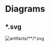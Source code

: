 # Diagrams
## *.svg
![artifacts/**/*.svg](https://github.com/AciesDK/core-diagrams/blob/artifacts/**/*.svg?raw=true "artifacts/**/*.svg")
